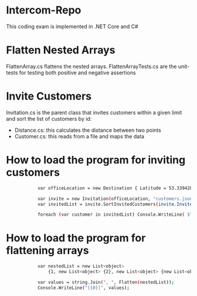 # Intercom-Repo
This coding exam is implemented in .NET Core and C#

# Flatten Nested Arrays
FlattenArray.cs flattens the nested arrays.
FlattenArrayTests.cs are the unit-tests for testing both positive and negative assertions

# Invite Customers
Invitation.cs is the parent class that invites customers within a given limit and sort the list of customers by id:
- Distance.cs: this calculates the distance between two points
- Customer.cs: this reads from a file and maps the data

# How to load the program for inviting customers
```sh
            var officeLocation = new Destination { Latitude = 53.339428, Longitude = -6.257664 };

            var invite = new Invitation(officeLocation, "customers.json");
            var invitedList = invite.SortInvitedCustomers(invite.InvitedCustomers());

            foreach (var customer in invitedList) Console.WriteLine( $"Id: {customer.User_Id} | Name: {customer.Name}");
```
# How to load the program for flattening arrays
```sh
            var nestedList = new List<object>
                {1, new List<object> {2}, new List<object> {new List<object> {3, 4}, 5}};

            var values = string.Join(", ", Flatten(nestedList));
            Console.WriteLine("[{0}]", values);
```
